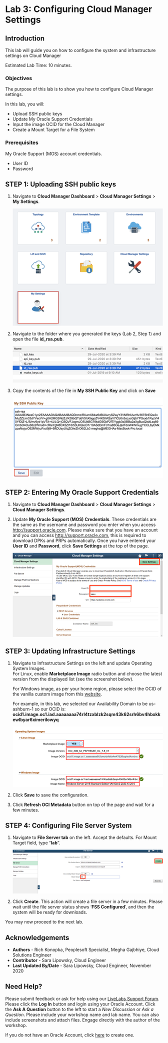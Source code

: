# Lab 3: Configuring Cloud Manager Settings

## Introduction
This lab will guide you on how to configure the system and infrastructure settings on Cloud Manager

Estimated Lab Time: 10 minutes.

### Objectives
The purpose of this lab is to show you how to configure Cloud Manager settings.

In this lab, you will:
* Upload SSH public keys
* Update My Oracle Support Credentials
* Input the image OCID for the Cloud Manager
* Create a Mount Target for a File System

### Prerequisites
My Oracle Support (MOS) account credentials.
* User ID
* Password

## **STEP 1**: Uploading SSH public keys

1. Navigate to **Cloud Manager Dashboard** > **Cloud Manager Settings** > **My Settings**.

    ![](./images/4.png "")

2. Navigate to the folder where you generated the keys (Lab 2, Step 1) and open the file **id_rsa.pub**.

    ![](./images/5.png "")

3. Copy the contents of the file in **My SSH Public Key** and click on **Save**

    ![](./images/6.png "")

## **STEP 2**: Entering My Oracle Support Credentials

1.	Navigate to **Cloud Manager Dashboard** > **Cloud Manager Settings** > **Cloud Manager Settings**.

2.	Update **My Oracle Support (MOS) Credentials**. These credentials are the same as the username and password you enter when you access http://support.oracle.com. Please make sure that you have an account and you can access http://support.oracle.com, this is required to download DPKs and PRPs automatically. Once you have entered your **User ID** and **Password**, click **Save Settings** at the top of the page.

    ![](./images/1.png "")
    
## **STEP 3**: Updating Infrastructure Settings

1.	Navigate to Infrastructure Settings on the left and update Operating System Images.     
    For Linux, enable **Marketplace Image** radio button and choose the latest version from the displayed list (see the screenshot below).

    For Windows image, as per your home region, please select the OCID of the vanilla custom image from this [website](https://docs.oracle.com/en-us/iaas/images/image/943bdefa-8858-4b37-98e0-fd710c4aea1e/).

    For example, in this lab, we selected our Availability Domain to be us-ashburn-1 so our OCID is:    
    **ocid1.image.oc1.iad.aaaaaaaa74rl4tzxblzk2sqm43k62srh6bv4hbxkkewlbyar6ximerilowyq**
 
    ![](./images/newImage.png "")

2.	Click **Save** to save the configuration. 

3.	Click **Refresh OCI Metadata** button on top of the page and wait for a few minutes.

## **STEP 4**: Configuring File Server System

1.	Navigate to **File Server tab** on the left.  Accept the defaults. For Mount Target field, type “**lab**”.

    ![](./images/3.png "")

2.	Click **Create**.  This action will create a file server in a few minutes. Please wait until the file server status shows ‘**FSS Configured**’, and then the system will be ready for downloads. 

You may now proceed to the next lab.

## Acknowledgements
* **Authors** - Rich Konopka, Peoplesoft Specialist, Megha Gajbhiye, Cloud Solutions Engineer
* **Contributor** -  Sara Lipowsky, Cloud Engineer
* **Last Updated By/Date** - Sara Lipowsky, Cloud Engineer, November 2020

## Need Help?
Please submit feedback or ask for help using our [LiveLabs Support Forum](https://community.oracle.com/tech/developers/categories/Migrate%20SaaS%20to%20OCI). Please click the **Log In** button and login using your Oracle Account. Click the **Ask A Question** button to the left to start a *New Discussion* or *Ask a Question*.  Please include your workshop name and lab name.  You can also include screenshots and attach files.  Engage directly with the author of the workshop.

If you do not have an Oracle Account, click [here](https://profile.oracle.com/myprofile/account/create-account.jspx) to create one.